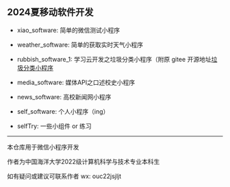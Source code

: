 ## 2024夏移动软件开发

- xiao_software: 简单的微信测试小程序


- weather_software: 简单的获取实时天气小程序


- rubbish_software_1: 学习云开发之垃圾分类小程序（附原 gitee 开源地址[垃圾分类小程序](https://gitee.com/xxwan/garbage-sorting-applet)


- media_software: 媒体API之口述校史小程序
- news_software: 高校新闻网小程序
- self_software: 个人小程序（ing）
- selfTry: 一些小组件 or 练习

---

本仓库用于微信小程序开发

作者为中国海洋大学2022级计算机科学与技术专业本科生

如有疑问或建议可联系作者 wx: ouc22jsjljt
